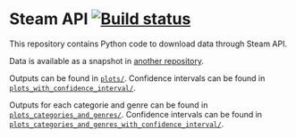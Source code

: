 # Steam API [![Build status][Build image]][Build]

  [Build]: https://travis-ci.org/woctezuma/steam-api
  [Build image]: https://travis-ci.org/woctezuma/steam-api.svg?branch=master

This repository contains Python code to download data through Steam API.

Data is available as a snapshot in [another repository](https://github.com/woctezuma/steam-api-data).

Outputs can be found in [`plots/`](plots/). Confidence intervals can be found in [`plots_with_confidence_interval/`](plots_with_confidence_interval/).

Outputs for each categorie and genre can be found in [`plots_categories_and_genres/`](plots_categories_and_genres/). Confidence intervals can be found in [`plots_categories_and_genres_with_confidence_interval/`](plots_categories_and_genres_with_confidence_interval/).
